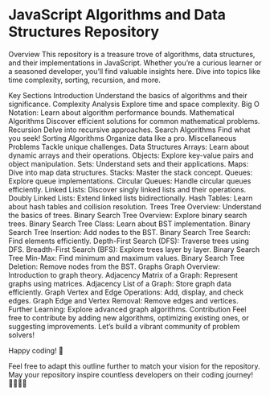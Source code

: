 # JavaScript Algorithms and Data Structures Repository

Overview
This repository is a treasure trove of algorithms, data structures, and their implementations in JavaScript. Whether you’re a curious learner or a seasoned developer, you’ll find valuable insights here. Dive into topics like time complexity, sorting, recursion, and more.

Key Sections
Introduction
Understand the basics of algorithms and their significance.
Complexity Analysis
Explore time and space complexity.
Big O Notation: Learn about algorithm performance bounds.
Mathematical Algorithms
Discover efficient solutions for common mathematical problems.
Recursion
Delve into recursive approaches.
Search Algorithms
Find what you seek!
Sorting Algorithms
Organize data like a pro.
Miscellaneous Problems
Tackle unique challenges.
Data Structures
Arrays: Learn about dynamic arrays and their operations.
Objects: Explore key-value pairs and object manipulation.
Sets: Understand sets and their applications.
Maps: Dive into map data structures.
Stacks: Master the stack concept.
Queues: Explore queue implementations.
Circular Queues: Handle circular queues efficiently.
Linked Lists: Discover singly linked lists and their operations.
Doubly Linked Lists: Extend linked lists bidirectionally.
Hash Tables: Learn about hash tables and collision resolution.
Trees
Tree Overview: Understand the basics of trees.
Binary Search Tree Overview: Explore binary search trees.
Binary Search Tree Class: Learn about BST implementation.
Binary Search Tree Insertion: Add nodes to the BST.
Binary Search Tree Search: Find elements efficiently.
Depth-First Search (DFS): Traverse trees using DFS.
Breadth-First Search (BFS): Explore trees layer by layer.
Binary Search Tree Min-Max: Find minimum and maximum values.
Binary Search Tree Deletion: Remove nodes from the BST.
Graphs
Graph Overview: Introduction to graph theory.
Adjacency Matrix of a Graph: Represent graphs using matrices.
Adjacency List of a Graph: Store graph data efficiently.
Graph Vertex and Edge Operations: Add, display, and check edges.
Graph Edge and Vertex Removal: Remove edges and vertices.
Further Learning: Explore advanced graph algorithms.
Contribution
Feel free to contribute by adding new algorithms, optimizing existing ones, or suggesting improvements. Let’s build a vibrant community of problem solvers!

Happy coding! 🌟

Feel free to adapt this outline further to match your vision for the repository. May your repository inspire countless developers on their coding journey! 👩‍💻👨‍💻